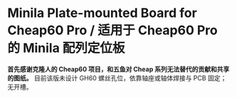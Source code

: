 # Minila Plate-mounted Board for Cheap60 Pro / 适用于 Cheap60 Pro 的 Minila 配列定位板

**首先感谢克隆人的 Cheap60 项目，和五鱼对 Cheap 系列无法替代的贡献和共享的图纸。**
目前该版未设计 GH60 螺丝孔位，依靠轴座或轴体焊接与 PCB 固定；无开槽。
